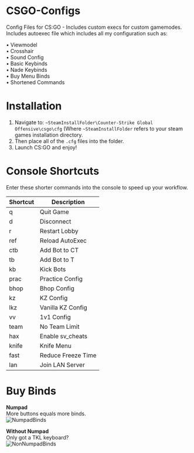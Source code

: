 # CSGO-Configs
Config Files for CS:GO - Includes custom execs for custom gamemodes.<br/>
Includes autoexec file which includes all my configuration such as:

  • Viewmodel          
  • Crosshair          
  • Sound Config       
  • Basic Keybinds     
  • Nade Keybinds      
  • Buy Menu Binds    
  • Shortened Commands
  
# Installation
1. Navigate to: ```~SteamInstallFolder\Counter-Strike Global Offensive\csgo\cfg```
   (Where `~SteamInstallFolder` refers to your steam games installation directory.
2. Then place all of the `.cfg` files into the folder.
3. Launch CS:GO and enjoy!

# Console Shortcuts
Enter these shorter commands into the console to speed up your workflow.

|Shortcut      |Description          |
| ------------ | ------------------- |
| q            | Quit Game           |
| d            | Disconnect          |
| r            | Restart Lobby       |
| ref          | Reload AutoExec     |
| ctb          | Add Bot to CT       |
| tb           | Add Bot to T        |
| kb           | Kick Bots           |
| prac         | Practice Config     |
| bhop         | Bhop Config         |
| kz           | KZ Config           |
| lkz          | Vanilla KZ Config   |
| vv           | 1v1 Config          |
| team         | No Team Limit       |
| hax          | Enable sv_cheats    |
| knife        | Knife Menu          |
| fast         | Reduce Freeze Time  |
| lan          | Join LAN Server     |

# Buy Binds
**Numpad**<br/>
More buttons equals more binds.<br/>
![NumpadBinds](https://raw.githubusercontent.com/PINPAL/CSGO-Autoexec/master/readme/Binds.png)

**Without Numpad**<br/>
Only got a TKL keyboard?<br/>
![NonNumpadBinds](https://raw.githubusercontent.com/PINPAL/CSGO-Autoexec/master/readme/Binds-Numless.png)
